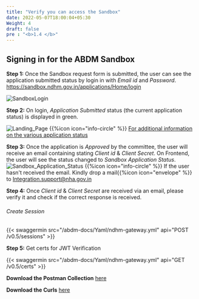 ```yaml
---
title: "Verify you can access the Sandbox"
date: 2022-05-07T18:00:04+05:30
Weight: 4 
draft: false
pre : "<b>1.4 </b>"
---
```


## Signing in for the ABDM Sandbox

**Step 1:** Once the Sandbox request form is submitted, the user can see the application submitted status by login in with _Email id_ and _Password_.  
https://sandbox.ndhm.gov.in/applications/Home/login  

![SandboxLogin](/abdm-docs/img/SandboxLogin.png)  

**Step 2:** On login, _Application Submitted_ status (the current application status) is displayed in green.  

![Landing_Page](../Landing_Page.png) 
{{%icon icon="info-circle" %}} [For additional information on the various application status](../about_abdm_sandbox#abdm-sandbox-journey)

**Step 3:** Once the application is _Approved_ by the committee, the user will receive an email containing stating _Client id_ & _Client Secret_. On Frontend, the user will see the status changed to _Sandbox Application Status_.  
![Sandbox_Application_Status](../SandboxApplicationStatus.png) 
{{%icon icon="info-circle" %}} If the user hasn't received the email. Kindly drop a mail{{%icon icon="envelope" %}} to Integration.support@nha.gov.in

**Step 4:** Once _Client id_ & _Client Secret_ are received via an email, please verify it and check if the correct response is received. 

###### Create Session

{{< swaggermin src="/abdm-docs/Yaml/ndhm-gateway.yml" api="POST /v0.5/sessions" >}}


**Step 5:** Get certs for JWT Verification


{{< swaggermin src="/abdm-docs/Yaml/ndhm-gateway.yml" api="GET /v0.5/certs" >}}


**Download the Postman Collection** [here](/abdm-docs/Postman/Gateway_Session.json)

**Download the Curls** [here](/abdm-docs/Curls/Gateway_session.txt)
